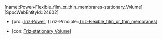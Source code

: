 ﻿---
type: TrizContradiction
aliases:
- Power+Flexible_film_or_thin_membranes-stationary_Volume
license: CC BY-SA 4.0
copyright: https://github.com/SpocWeb
IsDeleted: false
IsReadOnly: false
Confidential: public
tags: 
- Triz/Contradiction
---
[name::Power+Flexible_film_or_thin_membranes-stationary_Volume]
[SpocWebEntityId::24602]
+ [pro::[Triz-Power](tech/Triz/Parameter/Triz-Power.md)]
[Triz-Principle::[Triz-Flexible_film_or_thin_membranes](tech/Triz/Principle/Triz-Flexible_film_or_thin_membranes.md)]
- [con::[Triz-stationary_Volume](tech/Triz/Parameter/Triz-stationary_Volume.md)]

